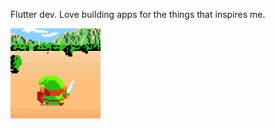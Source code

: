 Flutter dev. Love building apps for the things that inspires me.


<img src="https://github.com/vibhorV5/github_repo_public/blob/main/running.gif" width="144" height="144">

<!---
vibhorV5/vibhorV5 is a ✨ special ✨ repository because its `README.md` (this file) appears on your GitHub profile.
You can click the Preview link to take a look at your changes.
--->
<!-- https://github.com/vibhorV5/github_repo_public/blob/main/running.gif width="480" height="286" -->


<!-- https://github.com/vibhorV5/github_repo_public/blob/main/running.gif -->
